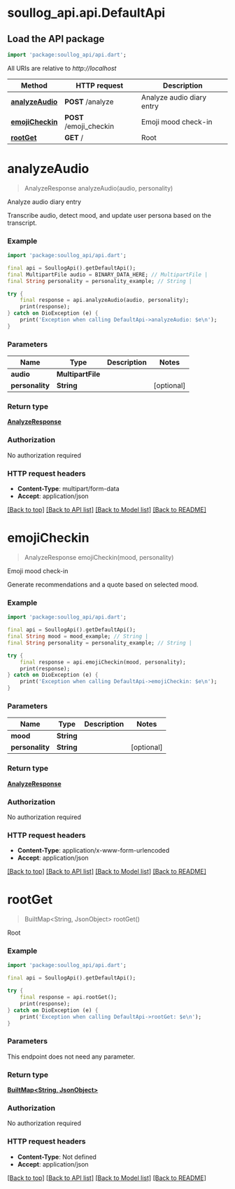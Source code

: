 # soullog_api.api.DefaultApi

## Load the API package
```dart
import 'package:soullog_api/api.dart';
```

All URIs are relative to *http://localhost*

Method | HTTP request | Description
------------- | ------------- | -------------
[**analyzeAudio**](DefaultApi.md#analyzeaudio) | **POST** /analyze | Analyze audio diary entry
[**emojiCheckin**](DefaultApi.md#emojicheckin) | **POST** /emoji_checkin | Emoji mood check-in
[**rootGet**](DefaultApi.md#rootget) | **GET** / | Root


# **analyzeAudio**
> AnalyzeResponse analyzeAudio(audio, personality)

Analyze audio diary entry

Transcribe audio, detect mood, and update user persona based on the transcript.

### Example
```dart
import 'package:soullog_api/api.dart';

final api = SoullogApi().getDefaultApi();
final MultipartFile audio = BINARY_DATA_HERE; // MultipartFile | 
final String personality = personality_example; // String | 

try {
    final response = api.analyzeAudio(audio, personality);
    print(response);
} catch on DioException (e) {
    print('Exception when calling DefaultApi->analyzeAudio: $e\n');
}
```

### Parameters

Name | Type | Description  | Notes
------------- | ------------- | ------------- | -------------
 **audio** | **MultipartFile**|  | 
 **personality** | **String**|  | [optional] 

### Return type

[**AnalyzeResponse**](AnalyzeResponse.md)

### Authorization

No authorization required

### HTTP request headers

 - **Content-Type**: multipart/form-data
 - **Accept**: application/json

[[Back to top]](#) [[Back to API list]](../README.md#documentation-for-api-endpoints) [[Back to Model list]](../README.md#documentation-for-models) [[Back to README]](../README.md)

# **emojiCheckin**
> AnalyzeResponse emojiCheckin(mood, personality)

Emoji mood check-in

Generate recommendations and a quote based on selected mood.

### Example
```dart
import 'package:soullog_api/api.dart';

final api = SoullogApi().getDefaultApi();
final String mood = mood_example; // String | 
final String personality = personality_example; // String | 

try {
    final response = api.emojiCheckin(mood, personality);
    print(response);
} catch on DioException (e) {
    print('Exception when calling DefaultApi->emojiCheckin: $e\n');
}
```

### Parameters

Name | Type | Description  | Notes
------------- | ------------- | ------------- | -------------
 **mood** | **String**|  | 
 **personality** | **String**|  | [optional] 

### Return type

[**AnalyzeResponse**](AnalyzeResponse.md)

### Authorization

No authorization required

### HTTP request headers

 - **Content-Type**: application/x-www-form-urlencoded
 - **Accept**: application/json

[[Back to top]](#) [[Back to API list]](../README.md#documentation-for-api-endpoints) [[Back to Model list]](../README.md#documentation-for-models) [[Back to README]](../README.md)

# **rootGet**
> BuiltMap<String, JsonObject> rootGet()

Root

### Example
```dart
import 'package:soullog_api/api.dart';

final api = SoullogApi().getDefaultApi();

try {
    final response = api.rootGet();
    print(response);
} catch on DioException (e) {
    print('Exception when calling DefaultApi->rootGet: $e\n');
}
```

### Parameters
This endpoint does not need any parameter.

### Return type

[**BuiltMap&lt;String, JsonObject&gt;**](JsonObject.md)

### Authorization

No authorization required

### HTTP request headers

 - **Content-Type**: Not defined
 - **Accept**: application/json

[[Back to top]](#) [[Back to API list]](../README.md#documentation-for-api-endpoints) [[Back to Model list]](../README.md#documentation-for-models) [[Back to README]](../README.md)

